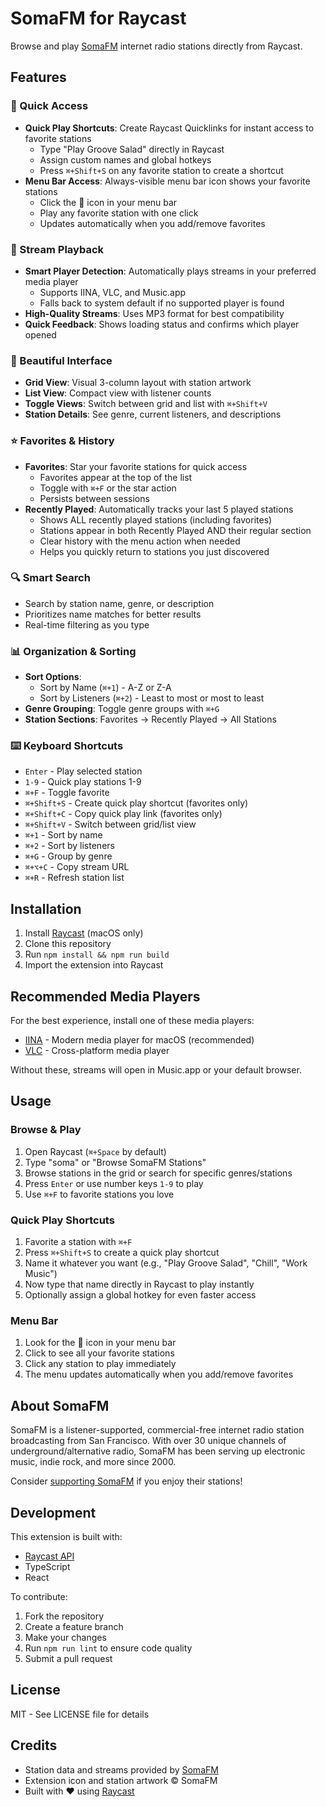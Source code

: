 # SomaFM for Raycast

Browse and play [SomaFM](https://somafm.com) internet radio stations directly from Raycast.

<!-- Add a screenshot of your extension in action -->

## Features

### 🚀 Quick Access
- **Quick Play Shortcuts**: Create Raycast Quicklinks for instant access to favorite stations
  - Type "Play Groove Salad" directly in Raycast
  - Assign custom names and global hotkeys
  - Press `⌘+Shift+S` on any favorite station to create a shortcut
- **Menu Bar Access**: Always-visible menu bar icon shows your favorite stations
  - Click the 🎵 icon in your menu bar
  - Play any favorite station with one click
  - Updates automatically when you add/remove favorites

### 🎵 Stream Playback
- **Smart Player Detection**: Automatically plays streams in your preferred media player
  - Supports IINA, VLC, and Music.app
  - Falls back to system default if no supported player is found
- **High-Quality Streams**: Uses MP3 format for best compatibility
- **Quick Feedback**: Shows loading status and confirms which player opened

### 🎨 Beautiful Interface
- **Grid View**: Visual 3-column layout with station artwork
- **List View**: Compact view with listener counts
- **Toggle Views**: Switch between grid and list with `⌘+Shift+V`
- **Station Details**: See genre, current listeners, and descriptions

### ⭐ Favorites & History
- **Favorites**: Star your favorite stations for quick access
  - Favorites appear at the top of the list
  - Toggle with `⌘+F` or the star action
  - Persists between sessions
- **Recently Played**: Automatically tracks your last 5 played stations
  - Shows ALL recently played stations (including favorites)
  - Stations appear in both Recently Played AND their regular section
  - Clear history with the menu action when needed
  - Helps you quickly return to stations you just discovered

### 🔍 Smart Search
- Search by station name, genre, or description
- Prioritizes name matches for better results
- Real-time filtering as you type

### 📊 Organization & Sorting
- **Sort Options**: 
  - Sort by Name (`⌘+1`) - A-Z or Z-A
  - Sort by Listeners (`⌘+2`) - Least to most or most to least
- **Genre Grouping**: Toggle genre groups with `⌘+G`
- **Station Sections**: Favorites → Recently Played → All Stations

### ⌨️ Keyboard Shortcuts
- `Enter` - Play selected station
- `1-9` - Quick play stations 1-9
- `⌘+F` - Toggle favorite
- `⌘+Shift+S` - Create quick play shortcut (favorites only)
- `⌘+Shift+C` - Copy quick play link (favorites only)
- `⌘+Shift+V` - Switch between grid/list view
- `⌘+1` - Sort by name
- `⌘+2` - Sort by listeners
- `⌘+G` - Group by genre
- `⌘+⌥+C` - Copy stream URL
- `⌘+R` - Refresh station list

## Installation

1. Install [Raycast](https://www.raycast.com/) (macOS only)
2. Clone this repository
3. Run `npm install && npm run build`
4. Import the extension into Raycast

## Recommended Media Players

For the best experience, install one of these media players:
- [IINA](https://iina.io/) - Modern media player for macOS (recommended)
- [VLC](https://www.videolan.org/vlc/) - Cross-platform media player

Without these, streams will open in Music.app or your default browser.

## Usage

### Browse & Play
1. Open Raycast (`⌘+Space` by default)
2. Type "soma" or "Browse SomaFM Stations"
3. Browse stations in the grid or search for specific genres/stations
4. Press `Enter` or use number keys `1-9` to play
5. Use `⌘+F` to favorite stations you love

### Quick Play Shortcuts
1. Favorite a station with `⌘+F`
2. Press `⌘+Shift+S` to create a quick play shortcut
3. Name it whatever you want (e.g., "Play Groove Salad", "Chill", "Work Music")
4. Now type that name directly in Raycast to play instantly
5. Optionally assign a global hotkey for even faster access

### Menu Bar
1. Look for the 🎵 icon in your menu bar
2. Click to see all your favorite stations
3. Click any station to play immediately
4. The menu updates automatically when you add/remove favorites

## About SomaFM

SomaFM is a listener-supported, commercial-free internet radio station broadcasting from San Francisco. With over 30 unique channels of underground/alternative radio, SomaFM has been serving up electronic music, indie rock, and more since 2000.

Consider [supporting SomaFM](https://somafm.com/support/) if you enjoy their stations!

## Development

This extension is built with:
- [Raycast API](https://developers.raycast.com/)
- TypeScript
- React

To contribute:
1. Fork the repository
2. Create a feature branch
3. Make your changes
4. Run `npm run lint` to ensure code quality
5. Submit a pull request

## License

MIT - See LICENSE file for details

## Credits

- Station data and streams provided by [SomaFM](https://somafm.com)
- Extension icon and station artwork © SomaFM
- Built with ❤️ using [Raycast](https://www.raycast.com/) 